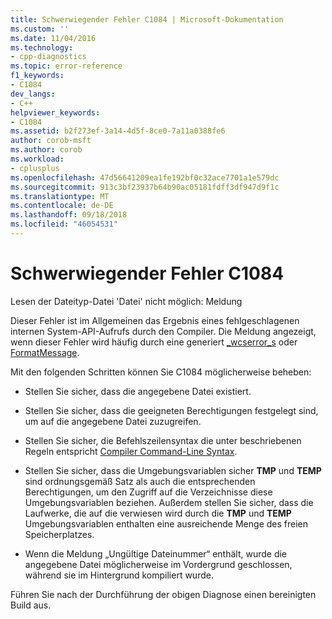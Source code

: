 ```yaml
---
title: Schwerwiegender Fehler C1084 | Microsoft-Dokumentation
ms.custom: ''
ms.date: 11/04/2016
ms.technology:
- cpp-diagnostics
ms.topic: error-reference
f1_keywords:
- C1084
dev_langs:
- C++
helpviewer_keywords:
- C1084
ms.assetid: b2f273ef-3a14-4d5f-8ce0-7a11a0388fe6
author: corob-msft
ms.author: corob
ms.workload:
- cplusplus
ms.openlocfilehash: 47d56641209ea1fe192bf0c32ace7701a1e579dc
ms.sourcegitcommit: 913c3bf23937b64b90ac05181fdff3df947d9f1c
ms.translationtype: MT
ms.contentlocale: de-DE
ms.lasthandoff: 09/18/2018
ms.locfileid: "46054531"
---
```

# <a name="fatal-error-c1084"></a>Schwerwiegender Fehler C1084

Lesen der Dateityp-Datei 'Datei' nicht möglich: Meldung

Dieser Fehler ist im Allgemeinen das Ergebnis eines fehlgeschlagenen internen System-API-Aufrufs durch den Compiler. Die Meldung angezeigt, wenn dieser Fehler wird häufig durch eine generiert [_wcserror_s](../../c-runtime-library/reference/strerror-s-strerror-s-wcserror-s-wcserror-s.md) oder [FormatMessage](/windows/desktop/api/winbase/nf-winbase-formatmessage).

Mit den folgenden Schritten können Sie C1084 möglicherweise beheben:

- Stellen Sie sicher, dass die angegebene Datei existiert.

- Stellen Sie sicher, dass die geeigneten Berechtigungen festgelegt sind, um auf die angegebene Datei zuzugreifen.

- Stellen Sie sicher, die Befehlszeilensyntax die unter beschriebenen Regeln entspricht [Compiler Command-Line Syntax](../../build/reference/compiler-command-line-syntax.md).

- Stellen Sie sicher, dass die Umgebungsvariablen sicher **TMP** und **TEMP** sind ordnungsgemäß Satz als auch die entsprechenden Berechtigungen, um den Zugriff auf die Verzeichnisse diese Umgebungsvariablen beziehen. Außerdem stellen Sie sicher, dass die Laufwerke, die auf die verwiesen wird durch die **TMP** und **TEMP** Umgebungsvariablen enthalten eine ausreichende Menge des freien Speicherplatzes.

- Wenn die Meldung „Ungültige Dateinummer“ enthält, wurde die angegebene Datei möglicherweise im Vordergrund geschlossen, während sie im Hintergrund kompiliert wurde.

Führen Sie nach der Durchführung der obigen Diagnose einen bereinigten Build aus.